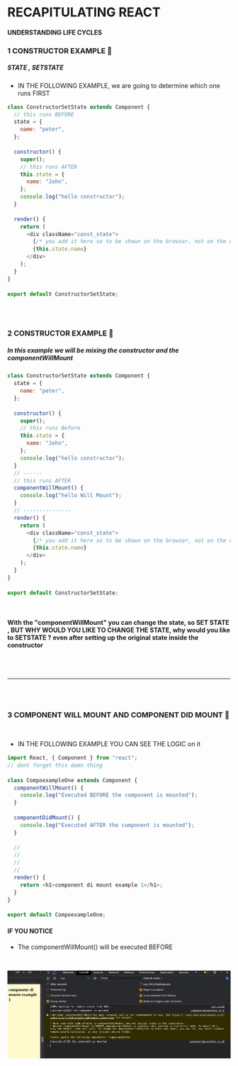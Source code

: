 # RECAPITULATING REACT

#### UNDERSTANDING LIFE CYCLES

### 1 CONSTRUCTOR EXAMPLE 🚧

##### STATE , SETSTATE

- IN THE FOLLOWING EXAMPLE, we are going to determine which one runs FIRST

```javascript
class ConstructorSetState extends Component {
  // this runs BEFORE
  state = {
    name: "peter",
  };

  constructor() {
    super();
    // this runs AFTER
    this.state = {
      name: "John",
    };
    console.log("hello constructor");
  }

  render() {
    return (
      <div className="const_state">
        {/* you add it here so to be shown on the browser, not on the consoles */}
        {this.state.name}
      </div>
    );
  }
}

export default ConstructorSetState;
```

<br>
<br>

### 2 CONSTRUCTOR EXAMPLE 🚧

##### In this example we will be mixing the constructor and the componentWillMount

```javascript
class ConstructorSetState extends Component {
  state = {
    name: "peter",
  };

  constructor() {
    super();
    // this runs Before
    this.state = {
      name: "John",
    };
    console.log("hello constructor");
  }
  // ------
  // this runs AFTER
  componentWillMount() {
    console.log("hello Will Mount");
  }
  // ---------------
  render() {
    return (
      <div className="const_state">
        {/* you add it here so to be shown on the browser, not on the consoles */}
        {this.state.name}
      </div>
    );
  }
}

export default ConstructorSetState;
```

<br>

#### With the "componentWillMount" you can change the state, so SET STATE , BUT WHY WOULD YOU LIKE TO CHANGE THE STATE, why would you like to SETSTATE ? even after setting up the original state inside the constructor

<br>
<br>
<hr>
<br>
<br>

### 3 COMPONENT WILL MOUNT AND COMPONENT DID MOUNT 🚧

<br>

- IN THE FOLLOWING EXAMPLE YOU CAN SEE THE LOGIC on it

```javascript
import React, { Component } from "react";
// dont forget this damn thing

class CompoexampleOne extends Component {
  componentWillMount() {
    console.log("Executed BEFORE the component is mounted");
  }

  componentDidMount() {
    console.log("Executed AFTER the component is mounted");
  }

  //
  //
  //
  //
  render() {
    return <h1>component di mount example 1</h1>;
  }
}

export default CompoexampleOne;
```

#### IF YOU NOTICE

- The componentWillMount() will be executed BEFORE

<br>

[<img src="./src/img/componentwill_and_didMount.jpg">]()
